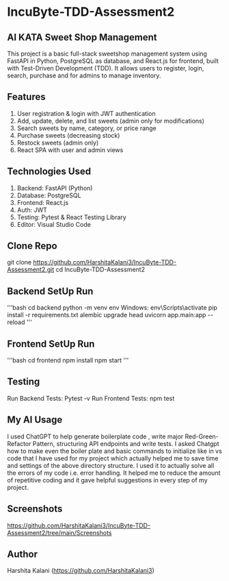 # IncuByte-TDD-Assessment2
## AI KATA Sweet Shop Management
This project is a basic full-stack sweetshop management system using FastAPI in Python, PostgreSQL as database, and React.js for frontend, built with Test-Driven Development (TDD). It allows users to register, login, search, purchase and for admins to manage inventory.
## Features
1. User registration & login with JWT authentication
2. Add, update, delete, and list sweets (admin only for modifications)  
3. Search sweets by name, category, or price range  
4. Purchase sweets (decreasing stock)  
5. Restock sweets (admin only)  
6. React SPA with user and admin views
## Technologies Used
1. Backend: FastAPI (Python)  
2. Database: PostgreSQL  
3. Frontend: React.js  
4. Auth: JWT  
5. Testing: Pytest & React Testing Library
6. Editor: Visual Studio Code
## Clone Repo
git clone https://github.com/HarshitaKalani3/IncuByte-TDD-Assessment2.git
cd IncuByte-TDD-Assessment2
## Backend SetUp Run
'''bash
cd backend
python -m venv env
Windows: env\Scripts\activate
pip install -r requirements.txt
alembic upgrade head
uvicorn app.main:app --reload
'''
## Frontend SetUp Run
'''bash
cd frontend
npm install
npm start
'''
## Testing
Run Backend Tests: Pytest -v
Run Frontend Tests: npm test
## My AI Usage
I used ChatGPT to help generate boilerplate code , write major Red-Green-Refactor Pattern, structuring API endpoints and write tests. I asked Chatgpt how to make even the boiler plate and basic commands to initialize like in vs code that I have used for my project which actually helped me to save time and settings of the above directory structure. I used it to actually solve all the errors of my code i.e. error handling. It helped me to reduce the amount of repetitive coding and it gave helpful suggestions in every step of my project.
## Screenshots
https://github.com/HarshitaKalani3/IncuByte-TDD-Assessment2/tree/main/Screenshots
## Author
Harshita Kalani (https://github.com/HarshitaKalani3)
